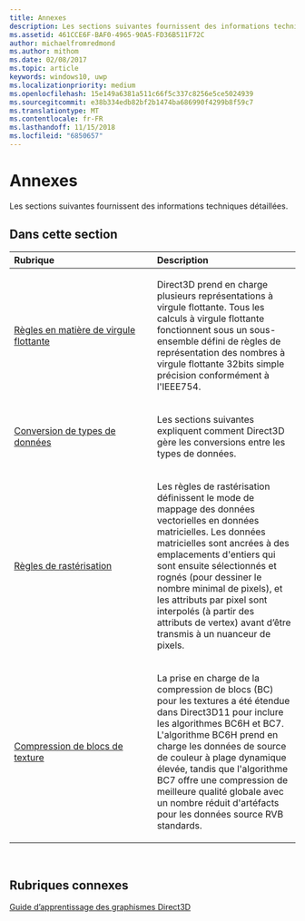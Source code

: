 ```yaml
---
title: Annexes
description: Les sections suivantes fournissent des informations techniques détaillées.
ms.assetid: 461CCE6F-BAF0-4965-90A5-FD36B511F72C
author: michaelfromredmond
ms.author: mithom
ms.date: 02/08/2017
ms.topic: article
keywords: windows10, uwp
ms.localizationpriority: medium
ms.openlocfilehash: 15e149a6381a511c66f5c337c8256e5ce5024939
ms.sourcegitcommit: e38b334edb82bf2b1474ba686990f4299b8f59c7
ms.translationtype: MT
ms.contentlocale: fr-FR
ms.lasthandoff: 11/15/2018
ms.locfileid: "6850657"
---
```

# <a name="appendices"></a>Annexes

Les sections suivantes fournissent des informations techniques détaillées.

## <a name="span-idin-this-sectionspanin-this-section"></a><span id="in-this-section"></span>Dans cette section


<table>
<colgroup>
<col width="50%" />
<col width="50%" />
</colgroup>
<thead>
<tr class="header">
<th align="left">Rubrique</th>
<th align="left">Description</th>
</tr>
</thead>
<tbody>
<tr class="odd">
<td align="left"><p><a href="floating-point-rules.md">Règles en matière de virgule flottante</a></p></td>
<td align="left"><p>Direct3D prend en charge plusieurs représentations à virgule flottante. Tous les calculs à virgule flottante fonctionnent sous un sous-ensemble défini de règles de représentation des nombres à virgule flottante 32bits simple précision conformément à l'IEEE754.</p></td>
</tr>
<tr class="even">
<td align="left"><p><a href="data-type-conversion.md">Conversion de types de données</a></p></td>
<td align="left"><p>Les sections suivantes expliquent comment Direct3D gère les conversions entre les types de données.</p></td>
</tr>
<tr class="odd">
<td align="left"><p><a href="rasterization-rules.md">Règles de rastérisation</a></p></td>
<td align="left"><p>Les règles de rastérisation définissent le mode de mappage des données vectorielles en données matricielles. Les données matricielles sont ancrées à des emplacements d'entiers qui sont ensuite sélectionnés et rognés (pour dessiner le nombre minimal de pixels), et les attributs par pixel sont interpolés (à partir des attributs de vertex) avant d’être transmis à un nuanceur de pixels.</p></td>
</tr>
<tr class="even">
<td align="left"><p><a href="texture-block-compression.md">Compression de blocs de texture</a></p></td>
<td align="left"><p>La prise en charge de la compression de blocs (BC) pour les textures a été étendue dans Direct3D11 pour inclure les algorithmes BC6H et BC7. L'algorithme BC6H prend en charge les données de source de couleur à plage dynamique élevée, tandis que l'algorithme BC7 offre une compression de meilleure qualité globale avec un nombre réduit d'artéfacts pour les données source RVB standards.</p></td>
</tr>
</tbody>
</table>

 

## <a name="span-idrelated-topicsspanrelated-topics"></a><span id="related-topics"></span>Rubriques connexes


[Guide d’apprentissage des graphismes Direct3D](index.md)

 

 





